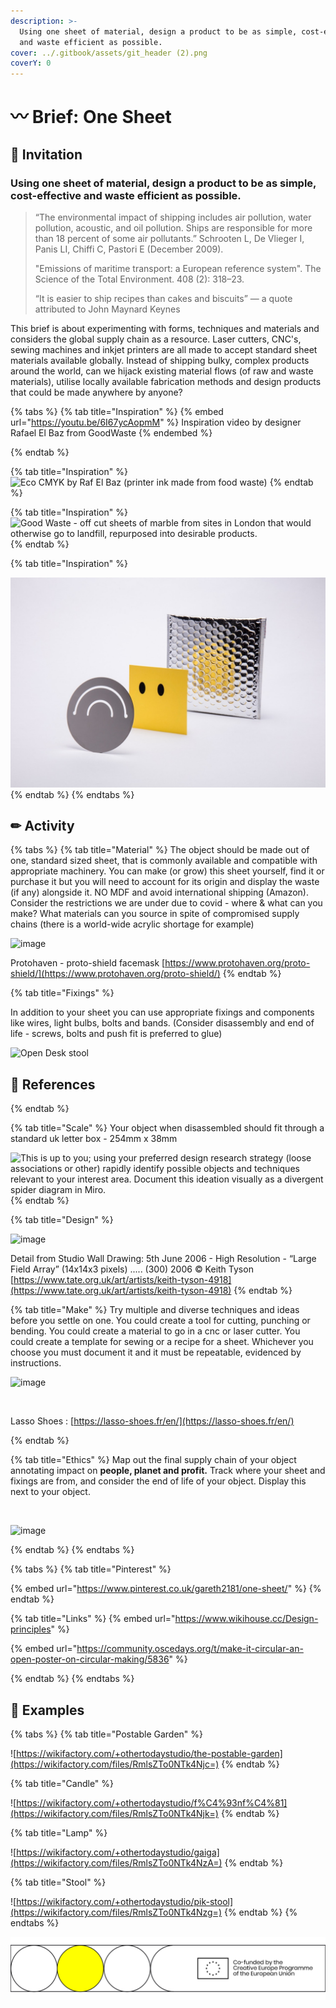 ```yaml
---
description: >-
  Using one sheet of material, design a product to be as simple, cost-effective
  and waste efficient as possible.
cover: ../.gitbook/assets/git_header (2).png
coverY: 0
---
```


# 〰 Brief: One Sheet

## &#x20;**🎯 Invitation**

### **Using one sheet of material, design a product to be as simple, cost-effective and waste efficient as possible.**

> “The environmental impact of shipping includes air pollution, water pollution, acoustic, and oil pollution. Ships are responsible for more than 18 percent of some air pollutants.” Schrooten L, De Vlieger I, Panis LI, Chiffi C, Pastori E (December 2009).&#x20;
>
> "Emissions of maritime transport: a European reference system". The Science of the Total Environment. 408 (2): 318–23.
>
> “It is easier to ship recipes than cakes and biscuits” — a quote attributed to John Maynard Keynes

This brief is about experimenting with forms, techniques and materials and considers the global supply chain as a resource. Laser cutters, CNC's, sewing machines and inkjet printers are all made to accept standard sheet materials available globally. Instead of shipping bulky, complex products around the world, can we hijack existing material flows (of raw and waste materials), utilise locally available fabrication methods and design products that could be made anywhere by anyone?

{% tabs %}
{% tab title="Inspiration" %}
{% embed url="https://youtu.be/6I67ycAopmM" %}
Inspiration video by designer Rafael El Baz from GoodWaste
{% endembed %}


{% endtab %}

{% tab title="Inspiration" %}
![Eco CMYK by Raf El Baz (printer ink made from food waste)](https://wikifactory.com/files/RmlsZTo0NTk4NDI=)
{% endtab %}

{% tab title="Inspiration" %}
![Good Waste - off cut sheets of marble from sites in London that would otherwise go to landfill, repurposed into desirable products.](https://wikifactory.com/files/RmlsZTo0NTk4Mzk=)
{% endtab %}

{% tab title="Inspiration" %}


![](<../.gitbook/assets/image (32).png>)
{% endtab %}
{% endtabs %}

## &#x20;✏ Activity

{% tabs %}
{% tab title="Material" %}
The object should be made out of one, standard sized sheet, that is commonly available and compatible with appropriate machinery. You can make (or grow) this sheet yourself, find it or purchase it but you will need to account for its origin and display the waste (if any) alongside it. NO MDF and avoid international shipping (Amazon). Consider the restrictions we are under due to covid - where & what can you make? What materials can you source in spite of compromised supply chains (there is a world-wide acrylic shortage for example)

![image](https://wikifactory.com/files/RmlsZTo0NTk4NTU=)

Protohaven - proto-shield facemask [https://www.protohaven.org/proto-shield/](https://www.protohaven.org/proto-shield/)
{% endtab %}

{% tab title="Fixings" %}


In addition to your sheet you can use appropriate fixings and components like wires, light bulbs, bolts and bands. (Consider disassembly and end of life - screws, bolts and push fit is preferred to glue)



![Open Desk stool](https://wikifactory.com/files/RmlsZToyNzQxOTQ=)

## 📝 References
{% endtab %}

{% tab title="Scale" %}
Your object when disassembled should fit through a standard uk letter box - 254mm x 38mm

![This is up to you; using your preferred design research strategy (loose associations or other) rapidly identify possible objects and techniques relevant to your interest area. Document this ideation visually as a divergent spider diagram in Miro.](https://wikifactory.com/files/RmlsZToyNzQxOTY=)
{% endtab %}

{% tab title="Design" %}
​

![image](https://wikifactory.com/files/RmlsZToyNzQxOTk=)

Detail from Studio Wall Drawing: 5th June 2006 - High Resolution - “Large Field Array” (14x14x3 pixels) ..... (300) 2006 © Keith Tyson [https://www.tate.org.uk/art/artists/keith-tyson-4918](https://www.tate.org.uk/art/artists/keith-tyson-4918)
{% endtab %}

{% tab title="Make" %}
Try multiple and diverse techniques and ideas before you settle on one. You could create a tool for cutting, punching or bending. You could create a material to go in a cnc or laser cutter. You could create a template for sewing or a recipe for a sheet. Whichever you choose you must document it and it must be repeatable, evidenced by instructions.

![image](https://wikifactory.com/files/RmlsZTo0NTk4NjM=)

​

Lasso Shoes : [https://lasso-shoes.fr/en/](https://lasso-shoes.fr/en/)


{% endtab %}

{% tab title="Ethics" %}
Map out the final supply chain of your object annotating impact on **people, planet and profit.** Track where your sheet and fixings are from, and consider the end of life of your object. Display this next to your object.

​

![image](https://wikifactory.com/files/RmlsZToyNzQyMDI=)


{% endtab %}
{% endtabs %}

{% tabs %}
{% tab title="Pinterest" %}


{% embed url="https://www.pinterest.co.uk/gareth2181/one-sheet/" %}
{% endtab %}

{% tab title="Links" %}
{% embed url="https://www.wikihouse.cc/Design-principles" %}

{% embed url="https://community.oscedays.org/t/make-it-circular-an-open-poster-on-circular-making/5836" %}


{% endtab %}
{% endtabs %}



## 👀 Examples

{% tabs %}
{% tab title="Postable Garden" %}


![https://wikifactory.com/+othertodaystudio/the-postable-garden](https://wikifactory.com/files/RmlsZTo0NTk4Njc=)
{% endtab %}

{% tab title="Candle" %}


![https://wikifactory.com/+othertodaystudio/f%C4%93nf%C4%81](https://wikifactory.com/files/RmlsZTo0NTk4Njk=)
{% endtab %}

{% tab title="Lamp" %}


![https://wikifactory.com/+othertodaystudio/gaiga](https://wikifactory.com/files/RmlsZTo0NTk4NzA=)
{% endtab %}

{% tab title="Stool" %}


![https://wikifactory.com/+othertodaystudio/pik-stool](https://wikifactory.com/files/RmlsZTo0NTk4Nzg=)
{% endtab %}
{% endtabs %}

![](../.gitbook/assets/gitfooter.png)

​
